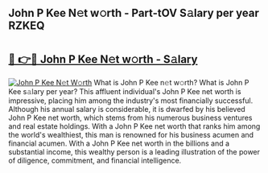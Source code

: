 ## John P Kee N𝚎t w𝚘rth - Part-tOV S𝚊lary per year RZKEQ

# <h2><a href="http://gc0hg9.nevu.top/?p=John+P+Kee">🔗 👉🔴 John P Kee N𝚎t w𝚘rth - S𝚊lary</a></h2>

[![John P Kee N𝚎t W𝚘rth](https://i.imgur.com/Oavwk0R.jpeg)](http://gc0hg9.nevu.top/?p=John+P+Kee)
What is John P Kee n𝚎t w𝚘rth? What is John P Kee s𝚊lary per year?
This affluent individual's John P Kee net worth is impressive, placing him among the industry's most financially successful. Although his annual salary is considerable, it is dwarfed by his believed John P Kee net worth, which stems from his numerous business ventures and real estate holdings. With a John P Kee net worth that ranks him among the world's wealthiest, this man is renowned for his business acumen and financial acumen. With a John P Kee net worth in the billions and a substantial income, this wealthy person is a leading illustration of the power of diligence, commitment, and financial intelligence.
